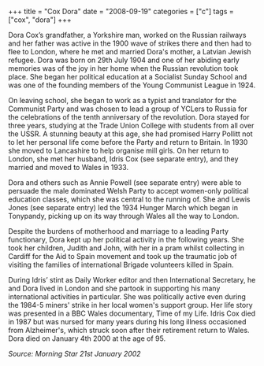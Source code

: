 +++
title = "Cox Dora"
date = "2008-09-19"
categories = ["c"]
tags = ["cox", "dora"]
+++

Dora Cox’s grandfather, a Yorkshire man, worked on the Russian railways and her father was active in the 1900 wave of strikes there and then had to flee to London, where he met and married Dora's mother, a Latvian Jewish refugee. Dora was born on 29th July 1904 and one of her abiding early memories was of the joy in her home when the Russian revolution took place. She began her political education at a Socialist Sunday School and was one of the founding members of the Young Communist League in 1924.

On leaving school, she began to work as a typist and translator for the Communist Party and was chosen to lead a group of YCLers to Russia for the celebrations of the tenth anniversary of the revolution. Dora stayed for three years, studying at the Trade Union College with students from all over the USSR. A stunning beauty at this age, she had promised Harry Pollitt not to let her personal life come before the Party and return to Britain. In 1930 she moved to Lancashire to help organise mill girls. On her return to London, she met her husband, Idris Cox (see separate entry), and they married and moved to Wales in 1933.

Dora and others such as Annie Powell (see separate entry) were able to persuade the male dominated Welsh Party to accept women-only political education classes, which she was central to the running of. She and Lewis Jones (see separate entry) led the 1934 Hunger March which began in Tonypandy, picking up on its way through Wales all the way to London.

Despite the burdens of motherhood and marriage to a leading Party functionary, Dora kept up her political activity in the following years. She took her children, Judith and John, with her in a pram whilst collecting in Cardiff for the Aid to Spain movement and took up the traumatic job of visiting the families of international Brigade volunteers killed in Spain.

During Idris’ stint as Daily Worker editor and then International Secretary, he and Dora lived in London and she partook in supporting his many international activities in particular. She was politically active even during the 1984-5 miners' strike in her local women's support group. Her life story was presented in a BBC Wales documentary, Time of my Life. Idris Cox died in 1987 but was nursed for many years during his long illness occasioned from Alzheimer's, which struck soon after their retirement return to Wales. Dora died on January 4th 2000 at the age of 95.

_Source: Morning Star 21st January 2002_
